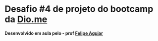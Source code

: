 # Desafio #4 de projeto do bootcamp da [Dio.me](https://www.dio.me/)

#### Desenvolvido em aula pelo - prof [Felipe Aguiar](https://github.com/felipeAguiarCode)